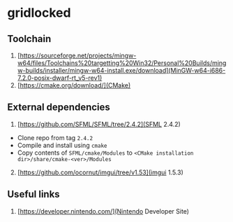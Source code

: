 # gridlocked

## Toolchain
1. [https://sourceforge.net/projects/mingw-w64/files/Toolchains%20targetting%20Win32/Personal%20Builds/mingw-builds/installer/mingw-w64-install.exe/download](MinGW-w64-i686-7.2.0-posix-dwarf-rt_v5-rev1)
2. [https://cmake.org/download/](CMake)

## External dependencies
1. [https://github.com/SFML/SFML/tree/2.4.2](SFML 2.4.2)
  - Clone repo from tag `2.4.2`
  - Compile and install using `cmake`
  - Copy contents of `SFML/cmake/Modules` to `<CMake installation dir>/share/cmake-<ver>/Modules`
2. [https://github.com/ocornut/imgui/tree/v1.53](imgui 1.5.3)

## Useful links
1. [https://developer.nintendo.com/](Nintendo Developer Site)